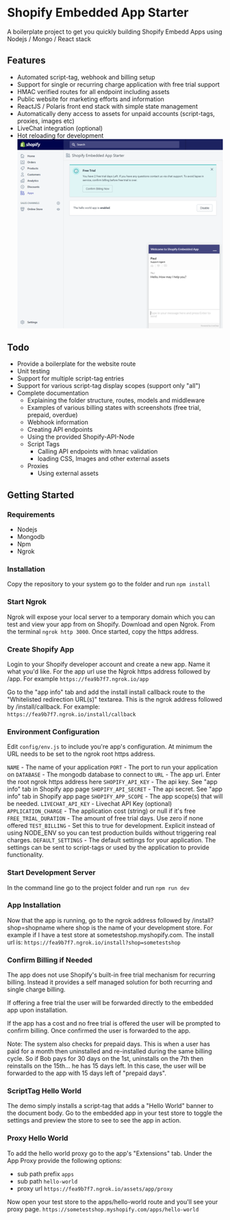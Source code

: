
# Shopify Embedded App Starter

A boilerplate project to get you quickly building Shopify Embedd Apps using Nodejs / Mongo / React stack

## Features
- Automated script-tag, webhook and billing setup
- Support for single or recurring charge application with free trial support
- HMAC verified routes for all endpoint including assets
- Public website for marketing efforts and information
- ReactJS / Polaris front end stack with simple state management
- Automatically deny access to assets for unpaid accounts (script-tags, proxies, images etc) 
- LiveChat integration (optional)
- Hot reloading for development
![Embedded App Demo](demo.png?raw=true "Demo")

## Todo

- Provide a boilerplate for the website route
- Unit testing
- Support for multiple script-tag entries
- Support for various script-tag display scopes (support only "all")
- Complete documentation
  - Explaining the folder structure, routes, models and middleware
  - Examples of various billing states with screenshots (free trial, prepaid, overdue)
  - Webhook information
  - Creating API endpoints
  - Using the provided Shopify-API-Node 
  - Script Tags
    - Calling API endpoints with hmac validation
    - loading CSS, Images and other external assets
  - Proxies
    - Using external assets

## Getting Started

### Requirements

- Nodejs
- Mongodb
- Npm
- Ngrok

### Installation

Copy the repository to your system go to the folder and run ```npm install```

### Start Ngrok

Ngrok will expose your local server to a temporary domain which you can test and view your app from on Shopify. Download and open Ngrok. From the terminal ```ngrok http 3000```. Once started, copy the https address.

### Create Shopify App

Login to your Shopify developer account and create a new app. Name it what you'd like. For the app url use the Ngrok https address followed by /app. For example ```https://fea9b7f7.ngrok.io/app```

Go to the "app info" tab and add the install install callback route to the "Whitelisted redirection URL(s)" textarea. This is the ngrok address followed by /install/callback. 
For example: ```https://fea9b7f7.ngrok.io/install/callback```

### Environment Configuration

Edit ```config/env.js```  to include you're app's configuration. At minimum the URL needs to be set to the ngrok root https address.

```NAME``` - The name of your application
```PORT``` - The port to run your application on
```DATABASE``` - The mongodb database to connect to
```URL``` - The app url. Enter the root ngrok https address here
```SHOPIFY_API_KEY``` - The api key. See "app info" tab in Shopify app page
```SHOPIFY_API_SECRET``` - The api secret.  See "app info" tab in Shopify app page
```SHOPIFY_APP_SCOPE``` - The app scope(s) that will be needed.
```LIVECHAT_API_KEY``` - Livechat API Key (optional)
```APPLICATION_CHARGE``` - The application cost (string) or null if it's free
```FREE_TRIAL_DURATION``` - The amount of free trial days. Use zero if none offered
```TEST_BILLING``` - Set this to true for development. Explicit instead of using NODE_ENV so you can test production builds without triggering real charges.
```DEFAULT_SETTINGS``` - The default settings for your application. The settings can be sent to script-tags or used by the application to provide functionality.

### Start Development Server

In the command line go to the project folder and run ```npm run dev```

### App Installation

Now that the app is running, go to the ngrok address followed by /install?shop=shopname where shop is the name of your development store. For example if I have a test store at sometestshop.myshopify.com. The install url is: ```https://fea9b7f7.ngrok.io/install?shop=sometestshop```

### Confirm Billing if Needed

The app does not use Shopify's built-in free trial mechanism for recurring billing. Instead it provides a self managed solution for both recurring and single charge billing. 

If offering a free trial the user will be forwarded directly to the embedded app upon installation. 

If the app has a cost and no free trial is offered the user will be prompted to confirm billing. Once confirmed the user is forwarded to the app.

Note: The system also checks for prepaid days. This is when a user has paid for a month then uninstalled and re-installed during the same billing cycle. So if Bob pays for 30 days on the 1st, uninstalls on the 7th then reinstalls on the 15th... he has 15 days left. In this case, the user will be forwarded to the app with 15 days left of "prepaid days".

### ScriptTag Hello World

The demo simply installs a script-tag that adds a "Hello World" banner to the document body. Go to the embedded app in your test store to toggle the settings and preview the store to see to see the app in action. 

### Proxy Hello World

To add the hello world proxy go to the app's "Extensions" tab. Under the App Proxy provide the following options:
- sub path prefix ```apps```
- sub path ```hello-world```
- proxy url ```https://fea9b7f7.ngrok.io/assets/app/proxy```

Now open your test store to the apps/hello-world route and you'll see your proxy page. ```https://sometestshop.myshopify.com/apps/hello-world```
